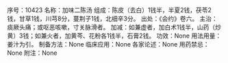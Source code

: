 序号：10423
名称：加味二陈汤
组成：陈皮（去白）1钱半，半夏2钱，茯苓2钱，甘草1钱，川芎8分，蔓荆子1钱，北细辛3分。
出处：《会约》卷六。
主治：痰厥头痛；或呕恶咳嗽，寸关脉滑者。
加减：如兼虚者，加白术1钱半，山药（炒黄）3钱；如兼火者，加黄芩、花粉各1钱半，石膏2钱。
功效：None
用法用量：姜汁为引。
制备方法：None
临床应用：None
各家论述：None
用药禁忌：None
附注：None
